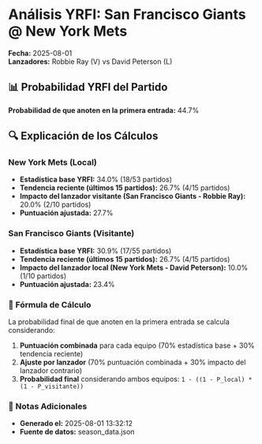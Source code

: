 # Análisis YRFI: San Francisco Giants @ New York Mets

**Fecha:** 2025-08-01  
**Lanzadores:** Robbie Ray (V) vs David Peterson (L)

## 📊 Probabilidad YRFI del Partido

**Probabilidad de que anoten en la primera entrada:** 44.7%

## 🔍 Explicación de los Cálculos

### New York Mets (Local)
- **Estadística base YRFI:** 34.0% (18/53 partidos)
- **Tendencia reciente (últimos 15 partidos):** 26.7% (4/15 partidos)
- **Impacto del lanzador visitante (San Francisco Giants - Robbie Ray):** 20.0% (2/10 partidos)
- **Puntuación ajustada:** 27.7%

### San Francisco Giants (Visitante)
- **Estadística base YRFI:** 30.9% (17/55 partidos)
- **Tendencia reciente (últimos 15 partidos):** 26.7% (4/15 partidos)
- **Impacto del lanzador local (New York Mets - David Peterson):** 10.0% (1/10 partidos)
- **Puntuación ajustada:** 23.4%

### 📝 Fórmula de Cálculo

La probabilidad final de que anoten en la primera entrada se calcula considerando:
1. **Puntuación combinada** para cada equipo (70% estadística base + 30% tendencia reciente)
2. **Ajuste por lanzador** (70% puntuación combinada + 30% impacto del lanzador contrario)
3. **Probabilidad final** considerando ambos equipos: `1 - ((1 - P_local) * (1 - P_visitante))`

### 📌 Notas Adicionales

- **Generado el:** 2025-08-01 13:32:12
- **Fuente de datos:** season_data.json
